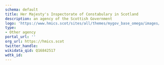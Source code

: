 ```yaml
---
schema: default
title: Her Majesty's Inspectorate of Constabulary in Scotland
description: an agency of the Scottish Government
logo: 'https://www.hmics.scot/sites/all/themes/mygov_base_omega/images/hmics_logo.svg'
type:
- Other agency
portal_url: ''
org_url: https://hmics.scot
twitter_handle: 
wikidata_qid: Q16842517
wdtk_id: 
---
```

